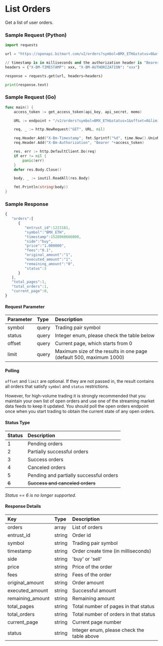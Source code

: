 # List Orders

Get a list of user orders.

### Sample Request \(Python\)

```py
import requests

url = "https://openapi.bitmart.com/v2/orders?symbol=BMX_ETH&status=0&offset=0&limit=100"

// timestamp is in milliseconds and the authorization header is "Bearer " + token
headers = {"X-BM-TIMESTAMP": xxx, "X-BM-AUTHORIZATION": "xxx"}

response = requests.get(url, headers=headers)

print(response.text)
```

### Sample Request \(Go\)
```go
func main() {
    access_token := get_access_token(api_key, api_secret, memo)

    URL := endpoint + "/v2/orders?symbol=BMX_ETH&status=1&offset=0&limit=100"

    req, _ := http.NewRequest("GET", URL, nil)

    req.Header.Add("X-Bm-Timestamp", fmt.Sprintf("%d", time.Now().UnixNano()/1000000))
    req.Header.Add("X-Bm-Authorization", "Bearer "+access_token)

    res, err := http.DefaultClient.Do(req)
    if err != nil {
        panic(err)
    }
    defer res.Body.Close()

    body, _ := ioutil.ReadAll(res.Body)

    fmt.Println(string(body))
}

```

### Sample Response

```js
{
   "orders":[
      {
         "entrust_id":1223181,
         "symbol":"BMX_ETH",
         "timestamp":1528060666000,
         "side":"buy",
         "price":"1.000000",
         "fees":"0.1",
         "original_amount":"1",
         "executed_amount":"1",
         "remaining_amount":"0",
         "status":3
      }
   ],
   "total_pages":1,
   "total_orders":1,
   "current_page":0,
}
```

#### Request Parameter

| Parameter | Type | Description |
| :--- | :--- | :--- |
| symbol | query | Trading pair symbol |
| status | query | Integer enum, please check the table below |
| offset | query | Current page, which starts from 0 |
| limit | query | Maximum size of the results in one page (default 500, maximum 1000) |

#### Polling

```offset``` and ```limit``` are optional. If they are not passed in, the result contains all orders that satisfy ```symbol``` and ```status``` restrictions.

However, for high-volume trading it is strongly recommended that you maintain your own list of open orders and use one of the streaming market data feeds to keep it updated. You should poll the open orders endpoint once when you start trading to obtain the current state of any open orders.

#### Status Type
| Status | Description |
| :--- | :--- |
| 1 | Pending orders |
| 2 | Partially successful orders |
| 3 | Success orders |
| 4 | Canceled orders |
| 5 | Pending and partially successful orders |
| ~~6~~ | ~~Success and canceled orders~~ |

_Status == 6 is no longer supported._

#### Response Details

| Key | Type | Description |
| :--- | :--- | :--- |
| orders | array | List of orders |
| entrust_id | string | Order id |
| symbol | string | Trading pair symbol |
| timestamp | string | Order create time (in milliseconds) |
| side | string | 'buy' or 'sell' |
| price | string | Price of the order |
| fees | string | Fees of the order |
| original_amount | string | Order amount |
| executed_amount | string | Successful amount |
| remaining_amount | string | Remaining amount |
| total_pages | string | Total number of pages in that status |
| total_orders | string | Total number of orders in that status |
| current_page | string | Current page number |
| status | string | Integer enum, please check the table above |




